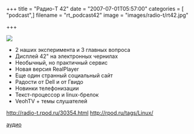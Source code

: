+++
title = "Радио-T 42"
date = "2007-07-01T05:57:00"
categories = [ "podcast",]
filename = "rt_podcast42"
image = "images/radio-t/rt42.jpg"

+++

![](https://radio-t.com/images/radio-t/rt42.jpg)

- 2 наших эксперимента и 3 главных вопроса
- Дисплей 42" на электронных чернилах
- Необычный, но практичный сервис
- Новая версия RealPlayer
- Еще один странный социальный сайт
- Радости от Dell и от Гвидо
- Новинки телефонизации
- Текст-процессор и linux-брелок
- VeohTV + темы слушателей

http://radio-t.rpod.ru/30354.html
http://rpod.ru/tags/Linux/

[аудио](https://cdn.radio-t.com/rt_podcast42.mp3)
<audio src="https://cdn.radio-t.com/rt_podcast42.mp3" preload="none"></audio>
